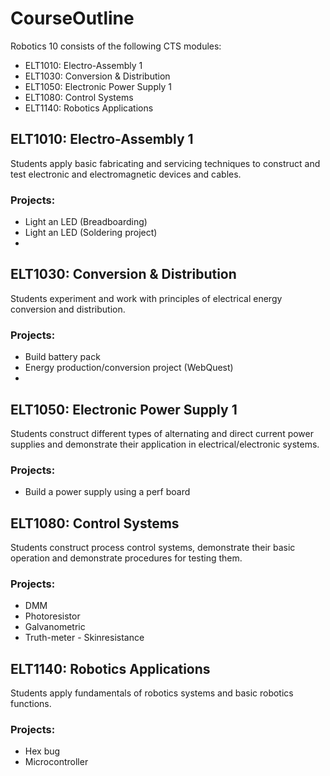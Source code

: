 # CourseOutline 

Robotics 10 consists of the following CTS modules:
* ELT1010: Electro-Assembly 1
* ELT1030: Conversion & Distribution
* ELT1050: Electronic Power Supply 1
* ELT1080: Control Systems
* ELT1140: Robotics Applications

## ELT1010: Electro-Assembly 1
Students apply basic fabricating and servicing techniques to construct and test electronic and electromagnetic devices and cables. 
### Projects: 
 * Light an LED (Breadboarding)
 * Light an LED (Soldering project)
 * 

## ELT1030: Conversion & Distribution
Students experiment and work with principles of electrical energy conversion and distribution.
### Projects:
 * Build battery pack
 * Energy production/conversion project (WebQuest)
 * 

## ELT1050: Electronic Power Supply 1
Students construct different types of alternating and direct current power supplies and demonstrate their application in electrical/electronic systems.
### Projects:
 * Build a power supply using a perf board

## ELT1080: Control Systems
Students construct process control systems, demonstrate their basic operation and demonstrate procedures for testing them.
### Projects: 
 * DMM
 * Photoresistor
 * Galvanometric
 * Truth-meter - Skinresistance

## ELT1140: Robotics Applications
Students apply fundamentals of robotics systems and basic robotics functions.
### Projects:
 * Hex bug
 * Microcontroller 
 
